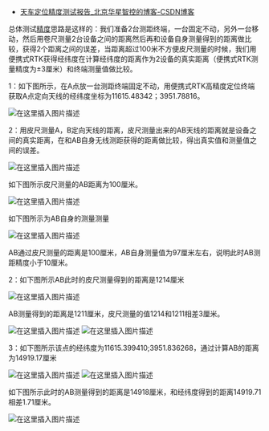 - [天车定位精度测试报告_北京华星智控的博客-CSDN博客](https://blog.csdn.net/qq_35699674/article/details/124771367?spm=1001.2014.3001.5502)

总体测试[精度](https://so.csdn.net/so/search?q=精度&spm=1001.2101.3001.7020)思路是这样的：我们准备2台测距终端，一台固定不动，另外一台移动，然后用卷尺测量2台设备之间的距离然后再和设备自身测量得到的距离做比较，获得2个距离之间的误差，当距离超过100米不方便皮尺测量的时候，我们用便携式RTK获得经纬度在计算经纬度的距离作为2设备的真实距离（便携式RTK测量精度为±3厘米）和终端测量值做比较。

1：如下图所示，在A点放一台测距终端固定不动，用便携式RTK高精度定位终端获取A点定向天线的经纬度坐标为11615.48342；3951.78816。

![在这里插入图片描述](https://img-blog.csdnimg.cn/c89afee076d4495cb13329b66909d7c7.png#pic_center)

2：用皮尺测量A，B定向天线的距离，皮尺测量出来的AB天线的距离就是设备之间的真实距离，在和AB自身无线测距获得的距离做比较，得出真实值和测量值之间的误差。

![在这里插入图片描述](https://img-blog.csdnimg.cn/1e43af10e57641229adc83acec1e8d69.png#pic_center)

如下图所示皮尺测量的AB距离为100厘米。

![在这里插入图片描述](https://img-blog.csdnimg.cn/5cb7b2f1a6ce461680f2e774a0e7083d.png#pic_center)

如下图所示为AB自身的测量测量

![在这里插入图片描述](https://img-blog.csdnimg.cn/853663143041472b85efbd5eb56ebcbd.png#pic_center)

AB通过皮尺测量的距离是100厘米，AB自身测量值为97厘米左右，说明此时AB测距精度小于10厘米。

2：如下图所示AB此时的皮尺测量得到的距离是1214厘米

![在这里插入图片描述](https://img-blog.csdnimg.cn/d83d3c0a3b5648aaa8b547cf03ac2240.png#pic_center)

AB测量得到的距离是1211厘米，皮尺测量的值1214和1211相差3厘米。

![在这里插入图片描述](https://img-blog.csdnimg.cn/1e236b02df264b7ab3fe35ca3d401567.png#pic_center)
![在这里插入图片描述](https://img-blog.csdnimg.cn/8bb85773ab8a47828c4707d1bdadc7b3.png#pic_center)

3：如下图所示该点的经纬度为11615.399410;3951.836268，通过计算AB的距离为14919.17厘米

![在这里插入图片描述](https://img-blog.csdnimg.cn/37559851094c4754acf1a6e646491311.png#pic_center)
![在这里插入图片描述](https://img-blog.csdnimg.cn/7fe2a8f3c33b4783998b22f71a0cf2e0.png#pic_center)

如下图所示此时的AB测量得到的距离是14918厘米，和经纬度得到的距离14919.71相差1.71厘米。

![在这里插入图片描述](https://img-blog.csdnimg.cn/22c61fe6b8dd4ab18808e18550af59f4.png#pic_center)
